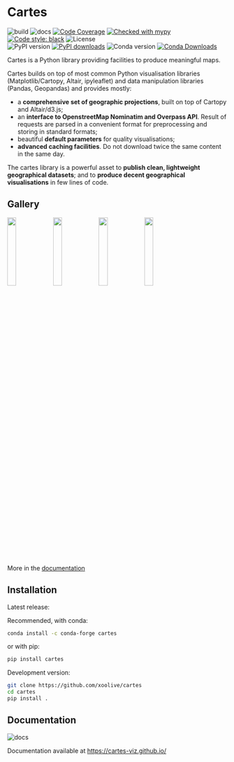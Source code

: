 # Cartes

![build](https://github.com/xoolive/cartes/workflows/build/badge.svg)
![docs](https://github.com/xoolive/cartes/workflows/docs/badge.svg)
[![Code Coverage](https://img.shields.io/codecov/c/github/xoolive/cartes.svg)](https://codecov.io/gh/xoolive/cartes)
[![Checked with mypy](https://img.shields.io/badge/mypy-checked-blue.svg)](https://mypy.readthedocs.io/)
[![Code style: black](https://img.shields.io/badge/code%20style-black-black.svg)](https://github.com/psf/black)
![License](https://img.shields.io/pypi/l/cartes.svg)\
![PyPI version](https://img.shields.io/pypi/v/cartes)
[![PyPI downloads](https://img.shields.io/pypi/dm/cartes)](https://pypi.org/project/cartes)
![Conda version](https://img.shields.io/conda/vn/conda-forge/cartes)
[![Conda Downloads](https://img.shields.io/conda/dn/conda-forge/cartes.svg)](https://anaconda.org/conda-forge/cartes)

Cartes is a Python library providing facilities to produce meaningful maps.

Cartes builds on top of most common Python visualisation libraries (Matplotlib/Cartopy, Altair, ipyleaflet) and data manipulation libraries (Pandas, Geopandas) and provides mostly:

- a **comprehensive set of geographic projections**, built on top of Cartopy and Altair/d3.js;
- an **interface to OpenstreetMap Nominatim and Overpass API**. Result of requests are parsed in a convenient format for preprocessing and storing in standard formats;
- beautiful **default parameters** for quality visualisations;
- **advanced caching facilities**. Do not download twice the same content in the same day.

The cartes library is a powerful asset to **publish clean, lightweight geographical datasets**; and to **produce decent geographical visualisations** in few lines of code.

## Gallery

<a href="https://cartes-viz.github.io/gallery/mercantour.html"><img width="20%" src="https://cartes-viz.github.io/_static/homepage/mercantour.png"></a>
<a href="https://cartes-viz.github.io/gallery/footprint.html"><img width="20%" src="https://cartes-viz.github.io/_static/homepage/antibes.png"></a>
<a href="https://cartes-viz.github.io/gallery/airports.html"><img width="20%" src="https://cartes-viz.github.io/_static/homepage/airports.png"></a>
<a href="https://cartes-viz.github.io/gallery/tokyo_metro.html#zoom-in-to-downtown-tokyo"><img width="20%" src="https://cartes-viz.github.io/_static/homepage/tokyo.png"></a>

More in the [documentation](https://cartes-viz.github.io/gallery.html)

## Installation

Latest release:

Recommended, with conda:

```sh
conda install -c conda-forge cartes
```

or with pip:

```sh
pip install cartes
```

Development version:

```sh
git clone https://github.com/xoolive/cartes
cd cartes
pip install .
```

## Documentation

![docs](https://github.com/xoolive/cartes/workflows/docs/badge.svg)

Documentation available at https://cartes-viz.github.io/
